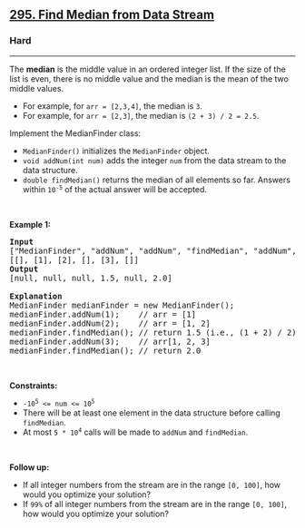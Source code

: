 <h2><a href="https://leetcode.com/problems/find-median-from-data-stream/">295. Find Median from Data Stream</a></h2><h3>Hard</h3><hr><div style="user-select: auto;"><p style="user-select: auto;">The <strong style="user-select: auto;">median</strong> is the middle value in an ordered integer list. If the size of the list is even, there is no middle value and the median is the mean of the two middle values.</p>

<ul style="user-select: auto;">
	<li style="user-select: auto;">For example, for <code style="user-select: auto;">arr = [2,3,4]</code>, the median is <code style="user-select: auto;">3</code>.</li>
	<li style="user-select: auto;">For example, for <code style="user-select: auto;">arr = [2,3]</code>, the median is <code style="user-select: auto;">(2 + 3) / 2 = 2.5</code>.</li>
</ul>

<p style="user-select: auto;">Implement the MedianFinder class:</p>

<ul style="user-select: auto;">
	<li style="user-select: auto;"><code style="user-select: auto;">MedianFinder()</code> initializes the <code style="user-select: auto;">MedianFinder</code> object.</li>
	<li style="user-select: auto;"><code style="user-select: auto;">void addNum(int num)</code> adds the integer <code style="user-select: auto;">num</code> from the data stream to the data structure.</li>
	<li style="user-select: auto;"><code style="user-select: auto;">double findMedian()</code> returns the median of all elements so far. Answers within <code style="user-select: auto;">10<sup style="user-select: auto;">-5</sup></code> of the actual answer will be accepted.</li>
</ul>

<p style="user-select: auto;">&nbsp;</p>
<p style="user-select: auto;"><strong style="user-select: auto;">Example 1:</strong></p>

<pre style="position: relative; user-select: auto;"><strong style="user-select: auto;">Input</strong>
["MedianFinder", "addNum", "addNum", "findMedian", "addNum", "findMedian"]
[[], [1], [2], [], [3], []]
<strong style="user-select: auto;">Output</strong>
[null, null, null, 1.5, null, 2.0]

<strong style="user-select: auto;">Explanation</strong>
MedianFinder medianFinder = new MedianFinder();
medianFinder.addNum(1);    // arr = [1]
medianFinder.addNum(2);    // arr = [1, 2]
medianFinder.findMedian(); // return 1.5 (i.e., (1 + 2) / 2)
medianFinder.addNum(3);    // arr[1, 2, 3]
medianFinder.findMedian(); // return 2.0
<div class="open_grepper_editor" title="Edit &amp; Save To Grepper" style="user-select: auto;"></div></pre>

<p style="user-select: auto;">&nbsp;</p>
<p style="user-select: auto;"><strong style="user-select: auto;">Constraints:</strong></p>

<ul style="user-select: auto;">
	<li style="user-select: auto;"><code style="user-select: auto;">-10<sup style="user-select: auto;">5</sup> &lt;= num &lt;= 10<sup style="user-select: auto;">5</sup></code></li>
	<li style="user-select: auto;">There will be at least one element in the data structure before calling <code style="user-select: auto;">findMedian</code>.</li>
	<li style="user-select: auto;">At most <code style="user-select: auto;">5 * 10<sup style="user-select: auto;">4</sup></code> calls will be made to <code style="user-select: auto;">addNum</code> and <code style="user-select: auto;">findMedian</code>.</li>
</ul>

<p style="user-select: auto;">&nbsp;</p>
<p style="user-select: auto;"><strong style="user-select: auto;">Follow up:</strong></p>

<ul style="user-select: auto;">
	<li style="user-select: auto;">If all integer numbers from the stream are in the range <code style="user-select: auto;">[0, 100]</code>, how would you optimize your solution?</li>
	<li style="user-select: auto;">If <code style="user-select: auto;">99%</code> of all integer numbers from the stream are in the range <code style="user-select: auto;">[0, 100]</code>, how would you optimize your solution?</li>
</ul>
</div>